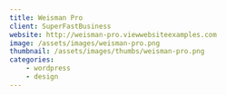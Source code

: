 ```yaml
---
title: Weisman Pro
client: SuperFastBusiness
website: http://weisman-pro.viewwebsiteexamples.com
image: /assets/images/weisman-pro.png
thumbnail: /assets/images/thumbs/weisman-pro.png
categories:
    - wordpress
    - design
---
```

